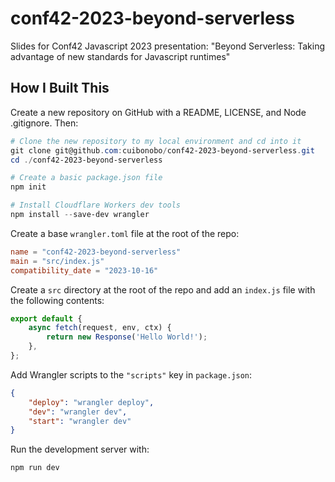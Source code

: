 # conf42-2023-beyond-serverless
Slides for Conf42 Javascript 2023 presentation: "Beyond Serverless: Taking advantage of new standards for Javascript runtimes"

## How I Built This
Create a new repository on GitHub with a README, LICENSE, and Node .gitignore. Then:
```powershell
# Clone the new repository to my local environment and cd into it
git clone git@github.com:cuibonobo/conf42-2023-beyond-serverless.git
cd ./conf42-2023-beyond-serverless

# Create a basic package.json file
npm init

# Install Cloudflare Workers dev tools
npm install --save-dev wrangler
```

Create a base `wrangler.toml` file at the root of the repo:
```toml
name = "conf42-2023-beyond-serverless"
main = "src/index.js"
compatibility_date = "2023-10-16"
```

Create a `src` directory at the root of the repo and add an `index.js` file with the following contents:
```javascript
export default {
	async fetch(request, env, ctx) {
		return new Response('Hello World!');
	},
};
```

Add Wrangler scripts to the `"scripts"` key in `package.json`:
```json
{
    "deploy": "wrangler deploy",
    "dev": "wrangler dev",
    "start": "wrangler dev"
}
```

Run the development server with:
```powershell
npm run dev
```
